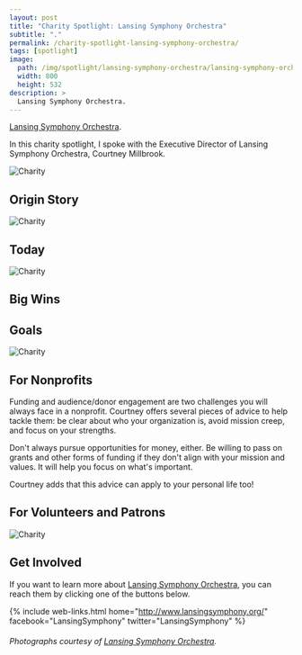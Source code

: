 ```yaml
---
layout: post
title: "Charity Spotlight: Lansing Symphony Orchestra"
subtitle: "."
permalink: /charity-spotlight-lansing-symphony-orchestra/
tags: [spotlight]
image:
  path: /img/spotlight/lansing-symphony-orchestra/lansing-symphony-orchestra-.jpg
  width: 800
  height: 532
description: >
  Lansing Symphony Orchestra.
---
```


[Lansing Symphony Orchestra][1].

In this charity spotlight, I spoke with the Executive Director of Lansing Symphony Orchestra, Courtney Millbrook.

![][2]

## Origin Story



![][3]

## Today



![][4]

## Big Wins



## Goals



![][5]

## For Nonprofits

Funding and audience/donor engagement are two challenges you will always face in a nonprofit. Courtney offers several pieces of advice to help tackle them: be clear about who your organization is, avoid mission creep, and focus on your strengths.

Don't always pursue opportunities for money, either. Be willing to pass on grants and other forms of funding if they don't align with your mission and values. It will help you focus on what's important.

Courtney adds that this advice can apply to your personal life too!

## For Volunteers and Patrons



![][6]

## Get Involved

If you want to learn more about [Lansing Symphony Orchestra][1], you can reach them by clicking one of the buttons below.

{% include web-links.html home="http://www.lansingsymphony.org/" facebook="LansingSymphony" twitter="LansingSymphony" %}

###### Photographs courtesy of [Lansing Symphony Orchestra][1].



[1]: http://www.lansingsymphony.org/ "Lansing Symphony Orchestra Homepage"
[2]: /img/spotlight/lansing-symphony-orchestra/lansing-symphony-orchestra-.jpg "Charity"
[3]: /img/spotlight/lansing-symphony-orchestra/lansing-symphony-orchestra-.jpg "Charity"
[4]: /img/spotlight/lansing-symphony-orchestra/lansing-symphony-orchestra-.jpg "Charity"
[5]: /img/spotlight/lansing-symphony-orchestra/lansing-symphony-orchestra-.jpg "Charity"
[6]: /img/spotlight/lansing-symphony-orchestra/lansing-symphony-orchestra-.jpg "Charity"
